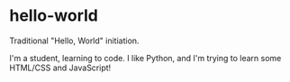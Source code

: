 # hello-world
Traditional "Hello, World" initiation.

I'm a student, learning to code. I like Python, and I'm trying to learn some HTML/CSS and JavaScript!
